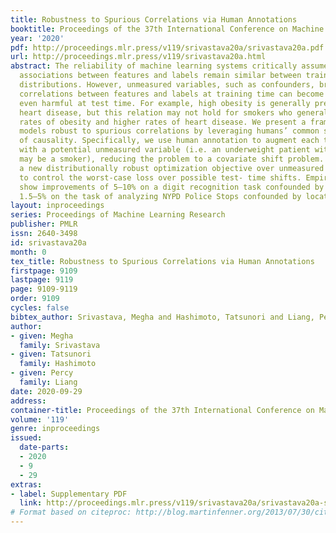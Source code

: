 ```yaml
---
title: Robustness to Spurious Correlations via Human Annotations
booktitle: Proceedings of the 37th International Conference on Machine Learning
year: '2020'
pdf: http://proceedings.mlr.press/v119/srivastava20a/srivastava20a.pdf
url: http://proceedings.mlr.press/v119/srivastava20a.html
abstract: The reliability of machine learning systems critically assumes that the
  associations between features and labels remain similar between training and test
  distributions. However, unmeasured variables, such as confounders, break this assumption—useful
  correlations between features and labels at training time can become useless or
  even harmful at test time. For example, high obesity is generally predictive for
  heart disease, but this relation may not hold for smokers who generally have lower
  rates of obesity and higher rates of heart disease. We present a framework for making
  models robust to spurious correlations by leveraging humans’ common sense knowledge
  of causality. Specifically, we use human annotation to augment each training example
  with a potential unmeasured variable (i.e. an underweight patient with heart disease
  may be a smoker), reducing the problem to a covariate shift problem. We then introduce
  a new distributionally robust optimization objective over unmeasured variables (UV-DRO)
  to control the worst-case loss over possible test- time shifts. Empirically, we
  show improvements of 5–10% on a digit recognition task confounded by rotation, and
  1.5–5% on the task of analyzing NYPD Police Stops confounded by location.
layout: inproceedings
series: Proceedings of Machine Learning Research
publisher: PMLR
issn: 2640-3498
id: srivastava20a
month: 0
tex_title: Robustness to Spurious Correlations via Human Annotations
firstpage: 9109
lastpage: 9119
page: 9109-9119
order: 9109
cycles: false
bibtex_author: Srivastava, Megha and Hashimoto, Tatsunori and Liang, Percy
author:
- given: Megha
  family: Srivastava
- given: Tatsunori
  family: Hashimoto
- given: Percy
  family: Liang
date: 2020-09-29
address: 
container-title: Proceedings of the 37th International Conference on Machine Learning
volume: '119'
genre: inproceedings
issued:
  date-parts:
  - 2020
  - 9
  - 29
extras:
- label: Supplementary PDF
  link: http://proceedings.mlr.press/v119/srivastava20a/srivastava20a-supp.pdf
# Format based on citeproc: http://blog.martinfenner.org/2013/07/30/citeproc-yaml-for-bibliographies/
---
```


